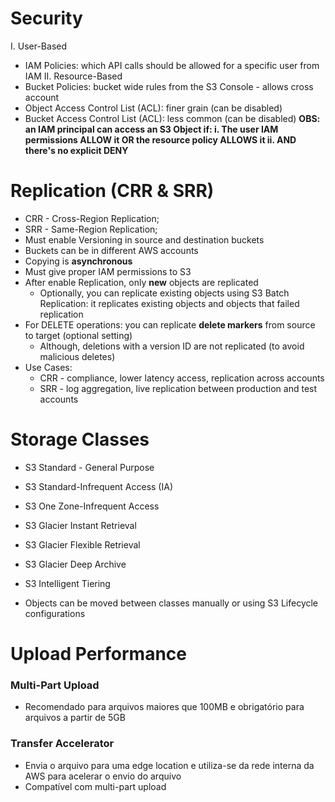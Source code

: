 # Security
I. User-Based
- IAM Policies: which API calls should be allowed for a specific user from IAM
II. Resource-Based
- Bucket Policies: bucket wide rules from the S3 Console - allows cross account
- Object Access Control List (ACL): finer grain (can be disabled)
- Bucket Access Control List (ACL): less common (can be disabled)
**OBS: an IAM principal can access an S3 Object if:
i. The user IAM permissions ALLOW it OR the resource policy ALLOWS it
ii. AND there's no explicit DENY**

# Replication (CRR & SRR)
- CRR - Cross-Region Replication;
- SRR - Same-Region Replication;
- Must enable Versioning in source and destination buckets
- Buckets can be in different AWS accounts
- Copying is **asynchronous**
- Must give proper IAM permissions to S3
- After enable Replication, only **new** objects are replicated
	- Optionally, you can replicate existing objects using S3 Batch Replication: it replicates existing objects and objects that failed replication
- For DELETE operations: you can replicate **delete markers** from source to target (optional setting)
	- Although, deletions with a version ID are not replicated (to avoid malicious deletes)
- Use Cases:
	- CRR - compliance, lower latency access, replication across accounts
	- SRR - log aggregation, live replication between production and test accounts

# Storage Classes
- S3 Standard - General Purpose
- S3 Standard-Infrequent Access (IA)
- S3 One Zone-Infrequent Access
- S3 Glacier Instant Retrieval
- S3 Glacier Flexible Retrieval
- S3 Glacier Deep Archive
- S3 Intelligent Tiering

- Objects can be moved between classes manually or using S3 Lifecycle configurations

# Upload Performance
### Multi-Part Upload
- Recomendado para arquivos maiores que 100MB e obrigatório para arquivos a partir de 5GB
### Transfer Accelerator
- Envia o arquivo para uma edge location e utiliza-se da rede interna da AWS para acelerar o envio do arquivo
- Compatível com multi-part upload